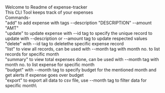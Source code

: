 Welcome to Readme of expense-tracker \
This CLI Tool keeps track of your expenses \
Commands- \
"add" to add expense with tags --description "DESCRIPTION" --amount "AMT" \
"update" to update expense with --id tag to specify the unique record to update with --description or --amount tag to update respected values \
"delete" with --id tag to deletethe specific expense record \
"list" to view all records, can be used with --month tag with month no. to list records for specific month \
"summary" to view total expenses done, can be used with --month tag with month no. to list expense for specific month \
"budget" with --month tag to specify budget for the mentioned month and get alerts if expense goes over budget\
"export" to export all data to csv file, use --month tag to filter data for specific month\